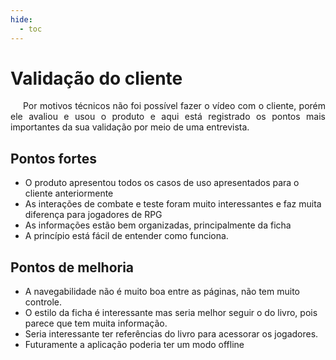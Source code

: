 ```yaml
---
hide:
  - toc
---
```


# Validação do cliente


<p style="text-align:justify; text-indent:20px;">
Por motivos técnicos não foi possível fazer o vídeo com o cliente, porém ele avaliou e usou o produto e aqui está registrado os pontos mais importantes da sua validação por meio de uma entrevista.
</p>

## Pontos fortes

- O produto apresentou todos os casos de uso apresentados para o cliente anteriormente
- As interações de combate e teste foram muito interessantes e faz muita diferença para jogadores de RPG
- As informações estão bem organizadas, principalmente da ficha
- A princípio está fácil de entender como funciona.

## Pontos de melhoria

- A navegabilidade não é muito boa entre as páginas, não tem muito controle.
- O estilo da ficha é interessante mas seria melhor seguir o do livro, pois parece que tem muita informação.
- Seria interessante ter referências do livro para acessorar os jogadores.
- Futuramente a aplicação poderia ter um modo offline
